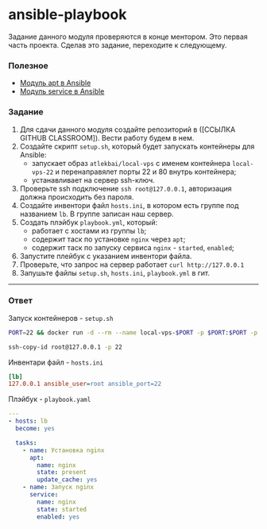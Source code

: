 # ansible-playbook

Задание данного модуля проверяются в конце ментором. Это первая часть проекта. Сделав это задание, переходите к следующему.

### Полезное

- [Модуль apt в Ansible](https://docs.ansible.com/ansible/latest/collections/ansible/builtin/apt_module.html)
- [Модуль service в Ansible](https://docs.ansible.com/ansible/latest/collections/ansible/builtin/service_module.html)

### Задание

1. Для сдачи данного модуля создайте репозиторий в ([ССЫЛКА GITHUB CLASSROOM]). Вести работу будем в нем.
2. Создайте скрипт `setup.sh`, который будет запускать контейнеры для Ansible:
   - запускает образ `atlekbai/local-vps` с именем контейнера `local-vps-22` и перенаправялет порты 22 и 80 внутрь контейнера;
   - устанавливает на сервер ssh-ключ.
3. Проверьте ssh подключение `ssh root@127.0.0.1`, авторизация должна происходить без пароля.
4. Создайте инвентори файл `hosts.ini`, в котором есть группе под названием `lb`. В группе записан наш сервер.
5. Создать плэйбук `playbook.yml`, который:
   - работает с хостами из группы `lb`;
   - содержит таск по установке `nginx` через `apt`;
   - содержит таск по запуску сервиса `nginx` - `started`, `enabled`;
6. Запустите плейбук с указанием инвентори файла.
7. Проверьте, что запрос на сервер работает `curl http://127.0.0.1`
8. Запушьте файлы `setup.sh`, `hosts.ini`, `playbook.yml` в гит.

---

### Ответ

Запуск контейнеров - `setup.sh`

```bash
PORT=22 && docker run -d --rm --name local-vps-$PORT -p $PORT:$PORT -p 80:80 atlekbai/local-vps $PORT

ssh-copy-id root@127.0.0.1 -p 22
```

Инвентари файл - `hosts.ini`

```ini
[lb]
127.0.0.1 ansible_user=root ansible_port=22
```

Плэйбук - `playbook.yaml`

```yaml
---
- hosts: lb
  become: yes

  tasks:
    - name: Установка nginx
      apt:
        name: nginx
        state: present
        update_cache: yes
    - name: Запуск nginx
      service:
        name: nginx
        state: started
        enabled: yes
```
